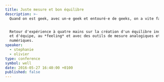 ```yaml
---
title: Juste mesure et bon équilibre
description: >-
  Quand on est geek, avec un·e geek et entouré·e de geeks, on a vite fait d'être inondé de messages, signaux et de tâches à traiter.


  Retour d'expérience à quatre mains sur la création d'un équilibre individuel
  et d'équipe, au *feeling* et avec des outils de mesure analogiques et
  numériques.
speaker:
  - stephanie
  - olivier
type: conference
symbol: well
date: 2016-05-27 16:40:00 +0100
published: false
---
```

